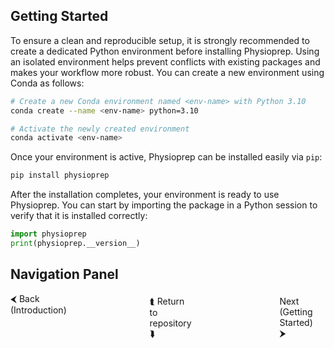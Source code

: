 ## Getting Started

To ensure a clean and reproducible setup, it is strongly recommended to create a dedicated Python environment before installing Physioprep. Using an isolated environment helps prevent conflicts with existing packages and makes your workflow more robust. You can create a new environment using Conda as follows:

```bash
# Create a new Conda environment named <env-name> with Python 3.10
conda create --name <env-name> python=3.10

# Activate the newly created environment
conda activate <env-name>
```

Once your environment is active, Physioprep can be installed easily via `pip`:
```bash 
pip install physioprep
```

After the installation completes, your environment is ready to use Physioprep. You can start by importing the package in a Python session to verify that it is installed correctly:
```python
import physioprep
print(physioprep.__version__)
```

## Navigation Panel
<div style="display: flex; justify-content: space-between; width: 100%;">
  <a href="/README.md" style="text-decoration: none;">&#x2B9C; Back (Introduction)</a>
  &nbsp;&nbsp;&nbsp;&nbsp;&nbsp;&nbsp;&nbsp;&nbsp;&nbsp;&nbsp;&nbsp;&nbsp;&nbsp;&nbsp;&nbsp;&nbsp;&nbsp;&nbsp;&nbsp;&nbsp;&nbsp;&nbsp;&nbsp;&nbsp;&nbsp;
  &nbsp;&nbsp;&nbsp;&nbsp;&nbsp;&nbsp;&nbsp;&nbsp;&nbsp;&nbsp;&nbsp;&nbsp;&nbsp;&nbsp;&nbsp;&nbsp;&nbsp;&nbsp;&nbsp;&nbsp;&nbsp;&nbsp;&nbsp;&nbsp;&nbsp;
  &nbsp;&nbsp;&nbsp;&nbsp;&nbsp;&nbsp;&nbsp;&nbsp;&nbsp;&nbsp;&nbsp;&nbsp;&nbsp;&nbsp;&nbsp;&nbsp;&nbsp;&nbsp;&nbsp;&nbsp;&nbsp;&nbsp;&nbsp;&nbsp;&nbsp;
  <a href="/" style="text-decoration: none; padding: 4px 8px;">&#x2BAC; Return to repository &#x2BAF;</a>
  &nbsp;&nbsp;&nbsp;&nbsp;&nbsp;&nbsp;&nbsp;&nbsp;&nbsp;&nbsp;&nbsp;&nbsp;&nbsp;&nbsp;&nbsp;&nbsp;&nbsp;&nbsp;&nbsp;&nbsp;&nbsp;&nbsp;&nbsp;&nbsp;&nbsp;
  &nbsp;&nbsp;&nbsp;&nbsp;&nbsp;&nbsp;&nbsp;&nbsp;&nbsp;&nbsp;&nbsp;&nbsp;&nbsp;&nbsp;&nbsp;&nbsp;&nbsp;&nbsp;&nbsp;&nbsp;&nbsp;&nbsp;&nbsp;&nbsp;&nbsp;
  &nbsp;&nbsp;&nbsp;&nbsp;&nbsp;&nbsp;&nbsp;&nbsp;&nbsp;&nbsp;&nbsp;&nbsp;&nbsp;&nbsp;&nbsp;&nbsp;&nbsp;&nbsp;&nbsp;&nbsp;&nbsp;&nbsp;&nbsp;&nbsp;&nbsp;
  <a href="/docs/markdowns/mimic_iii_tk.md" style="text-decoration: none; padding: 4px 8px;">Next (Getting Started) &#x2B9E;</a>
</div>